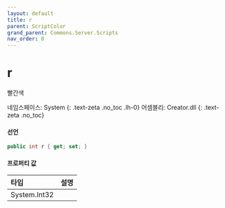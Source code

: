 ```yaml
---
layout: default
title: r
parent: ScriptColor
grand_parent: Commons.Server.Scripts
nav_order: 0
---
```


<!-- 아래로 편집 -->

# r
빨간색

네임스페이스: System
{: .text-zeta .no_toc .lh-0}
어셈블리: Creator.dll
{: .text-zeta .no_toc}

#### 선언
```cs
public int r { get; set; }
```

#### 프로퍼티 값

|타입|설명|
|:-|:-|
|System.Int32|